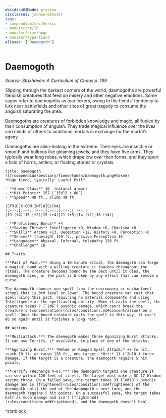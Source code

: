 ```yaml
---
obsidianUIMode: preview
cssclasses: json5e-monster
tags:
- compendium/src/5e/scc
- monster/cr/10
- monster/size/huge
- monster/type/fiend
aliases: ["Daemogoth"]
---
```

# Daemogoth
*Source: Strixhaven: A Curriculum of Chaos p. 189*  

Slipping through the darkest corners of the world, daemogoths are powerful fiendish creatures that feed on misery and other negative emotions. Some sages refer to daemogoths as tear lickers, owing to the fiends' tendency to lurk near battlefields and other sites of great tragedy to consume the anguish saturating the area.

Daemogoths are creatures of forbidden knowledge and magic, all fueled by their consumption of anguish. They trade magical influence over the lives and minds of others to ambitious mortals in exchange for the mortal's agony.

Daemogoths are alien-looking in the extreme. Their eyes are insectile or smooth and bulbous like gleaming jewels, and they have five arms. They typically wear long robes, which drape low over their forms, and they sport a halo of horns, antlers, or floating stones or crystals.

```ad-statblock
title: Daemogoth
![](compendium/bestiary/fiend/token/daemogoth.png#token)
*Huge fiend, typically  Lawful Evil*

- **Armor Class** 16  (natural armor)
- **Hit Points** 157 (`15d12 + 60`)
- **Speed** 40 ft., climb 40 ft.

|STR|DEX|CON|INT|WIS|CHA|
|:---:|:---:|:---:|:---:|:---:|:---:|
|19 (+4)|15 (+2)|19 (+4)|21 (+5)|14 (+2)|18 (+4)|

- **Proficiency Bonus** +4
- **Saving Throws** Intelligence +9, Wisdom +6, Charisma +8
- **Skills** Arcana +13, Deception +12, History +9, Perception +6
- **Senses** truesight 120 ft., passive Perception 16
- **Languages** Abyssal, Infernal, telepathy 120 ft.
- **Challenge** 10

## Traits

***Pact of Pain.*** Using a 10-minute ritual, the daemogoth can forge a magical bond with a willing creature it touches throughout the ritual. The creature becomes bound by the pact until it dies, the daemogoth dies, or the pact is broken by any effect that can remove a curse.

The daemogoth chooses one spell from the necromancy or enchantment school that is 3rd level or lower. The bound creature can cast that spell using this pact, requiring no material components and using Intelligence as the spellcasting ability. When it casts the spell, the creature takes 7 (`2d6`) psychic damage, which can't break the creature's [concentration](rules/conditions.md#concentration) on a spell. Once the bound creature casts the spell in this way, it can't do so again until it finishes a long rest.

## Actions

***Multiattack.*** The daemogoth makes three Agonizing Burst attacks. It can use Terrify, if available, in place of one of the attacks.

***Agonizing Burst.*** *Melee or Ranged Spell Attack:* +9 to hit, reach 10 ft. or range 120 ft., one target. *Hit:* 11 (`2d10`) force damage. If the target is a creature, the daemogoth regains 5 hit points.

***Terrify (Recharge 4-6).*** The daemogoth targets one creature it can see within 120 feet of itself. The target must make a DC 17 Wisdom saving throw. On a failed save, the target takes 33 (`6d10`) psychic damage and is [frightened](rules/conditions.md#frightened) of the daemogoth until the end of the daemogoth's next turn, and the daemogoth regains 5 hit points. On a successful save, the target takes half as much damage and isn't [frightened](rules/conditions.md#frightened), and the daemogoth doesn't heal.
```
^statblock